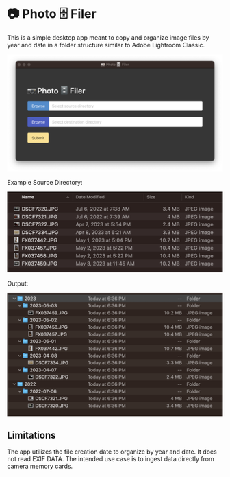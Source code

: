# 📷 Photo 🗄️ Filer
This is a simple desktop app meant to copy and organize image files by year and date in a folder structure similar to Adobe Lightroom Classic.

![app screenshot](https://github.com/saashimi/photoFiler/blob/dev/app.png)

Example Source Directory:

![source screenshot](https://github.com/saashimi/photoFiler/blob/dev/source.png)

Output:

![dest screeshot](https://github.com/saashimi/photoFiler/blob/dev/dest.png)

## Limitations
The app utilizes the file creation date to organize by year and date. It does not read EXIF DATA. The intended use case is to ingest data directly from camera memory cards.
